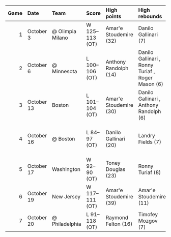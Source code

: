 |   Game | Date       | Team             | Score          | High points            | High rebounds                                     | High assists                       | Location Attendance                     | Record   |
|-------:|:-----------|:-----------------|:---------------|:-----------------------|:--------------------------------------------------|:-----------------------------------|:----------------------------------------|:---------|
|      1 | October 3  | @ Olimpia Milano | W 125–113 (OT) | Amar'e Stoudemire (32) | Danilo Gallinari (7)                              | Raymond Felton (8)                 | Mediolanum Forum 10,672                 | 1–0      |
|      2 | October 6  | @ Minnesota      | L 100–106 (OT) | Anthony Randolph (14)  | Danilo Gallinari , Ronny Turiaf , Roger Mason (6) | Raymond Felton (4)                 | Palais Omnisports de Paris-Bercy 15,532 | 1–1      |
|      3 | October 13 | Boston           | L 101–104 (OT) | Amar'e Stoudemire (30) | Danilo Gallinari , Anthony Randolph (6)           | Raymond Felton (6)                 | Madison Square Garden 19,763            | 1–2      |
|      4 | October 16 | @ Boston         | L 84–97 (OT)   | Danilo Gallinari (20)  | Landry Fields (7)                                 | Raymond Felton , Toney Douglas (5) | XL Center 15,318                        | 1–3      |
|      5 | October 17 | Washington       | W 92–90 (OT)   | Toney Douglas (23)     | Ronny Turiaf (8)                                  | Raymond Felton (8)                 | Madison Square Garden 18,792            | 2–3      |
|      6 | October 19 | New Jersey       | W 117–111 (OT) | Amar'e Stoudemire (39) | Amar'e Stoudemire (11)                            | Raymond Felton (11)                | Madison Square Garden 18,895            | 3–3      |
|      7 | October 20 | @ Philadelphia   | L 91–118 (OT)  | Raymond Felton (16)    | Timofey Mozgov (7)                                | Toney Douglas (9)                  | Wells Fargo Center 6,473                | 3–4      |
